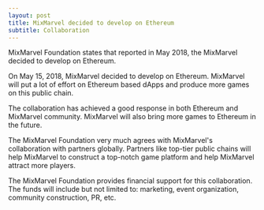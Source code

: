 ```yaml
---
layout: post
title: MixMarvel decided to develop on Ethereum
subtitle: Collaboration
---
```


MixMarvel Foundation states that reported in May 2018, the MixMarvel decided to develop on Ethereum.

On May 15, 2018, MixMarvel decided to develop on Ethereum. MixMarvel will put a lot of effort on Ethereum based dApps and produce more games on this public chain.

The collaboration has achieved a good response in both Ethereum and MixMarvel community. MixMarvel will also bring more games to Ethereum in the future.

The MixMarvel Foundation very much agrees with MixMarvel's collaboration with partners globally. Partners like top-tier public chains will help MixMarvel to construct a top-notch game platform and help MixMarvel attract more players. 

The MixMarvel Foundation provides financial support for this collaboration. The funds will include but not limited to: marketing, event organization, community construction, PR, etc. 


